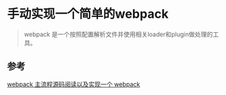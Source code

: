 # 手动实现一个简单的webpack

> webpack 是一个按照配置解析文件并使用相关loader和plugin做处理的工具。



## 参考

[webpack 主流程源码阅读以及实现一个 webpack](https://github.com/6fedcom/fe-blog/tree/master/webpack/webpack)